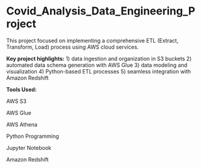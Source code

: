 # Covid_Analysis_Data_Engineering_Project

This project focused on implementing a comprehensive ETL (Extract, Transform, Load) process using AWS cloud services. 

**Key project highlights:**   1) data ingestion and organization in S3 buckets
                              2) automated data schema generation with AWS Glue 
                              3) data modeling and visualization
                              4) Python-based ETL processes
                              5) seamless integration with Amazon Redshift

                              


**Tools Used:**

AWS S3

AWS Glue

AWS Athena

Python Programming 

Jupyter Notebook

Amazon Redshift
